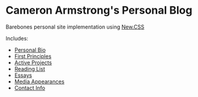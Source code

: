# Cameron Armstrong's Personal Blog
Barebones personal site implementation using [New.CSS](https://newcss.net/usage/)

Includes:
- [Personal Bio](https://cameronarmstrong.org/)
- [First Principles](https://cameronarmstrong.org/first-principles/)
- [Active Projects](https://cameronarmstrong.org/active/)
- [Reading List](https://cameronarmstrong.org/reading/)
- [Essays](https://www.wysr.xyz)
- [Media Appearances](https://cameronarmstrong.org/media/)
- [Contact Info](https://linktr.ee/camarmstrong)
